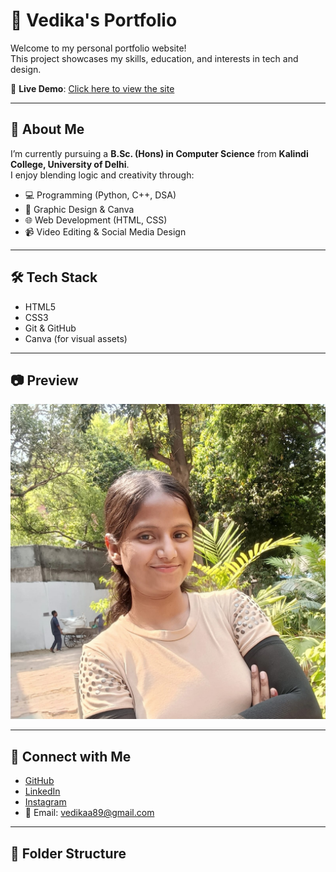# 🌟 Vedika's Portfolio

Welcome to my personal portfolio website!  
This project showcases my skills, education, and interests in tech and design.

🔗 **Live Demo**: [Click here to view the site](https://vedika-2006.github.io/vedika-portfolio/)

---

## 📌 About Me

I’m currently pursuing a **B.Sc. (Hons) in Computer Science** from **Kalindi College, University of Delhi**.  
I enjoy blending logic and creativity through:

- 💻 Programming (Python, C++, DSA)
- 🎨 Graphic Design & Canva
- 🌐 Web Development (HTML, CSS)
- 📹 Video Editing & Social Media Design

---

## 🛠️ Tech Stack

- HTML5  
- CSS3  
- Git & GitHub  
- Canva (for visual assets)

---

## 📷 Preview

![Screenshot](./vedika-profile.jpg.jpeg)

---

## 🤝 Connect with Me

- [GitHub](https://github.com/Vedika-2006)
- [LinkedIn](https://www.linkedin.com/in/vedika-tech-explorer-27254531b/)
- [Instagram](https://www.instagram.com/mystic.vedii?igsh=d3FqZ3Y2OHVmMng5)
- 📧 Email: vedikaa89@gmail.com

---

## 📂 Folder Structure


